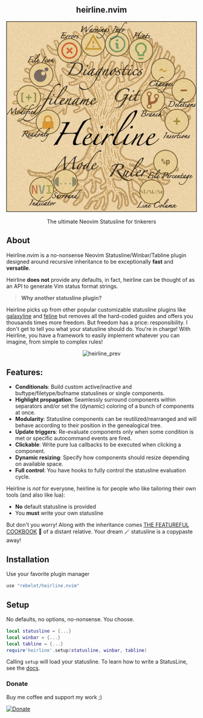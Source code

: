 <p align="center">
  <h2 align="center">heirline.nvim</h2>
</p>
<p align="center">
  <img src="heirline.png" width="600" >
</p>
<p align="center">The ultimate Neovim Statusline for tinkerers</p>

## About

Heirline.nvim is a no-nonsense Neovim Statusline/Winbar/Tabline plugin designed around
recursive inheritance to be exceptionally **fast** and **versatile**.

Heirline **does not** provide any defaults, in fact, heirline can be
thought of as an API to generate Vim status format strings.

> **Why another statusline plugin?**

Heirline picks up from other popular customizable statusline plugins like
[galaxyline](https://github.com/NTBBloodbath/galaxyline.nvim) and
[feline](https://github.com/feline-nvim/feline.nvim) but removes all the
hard-coded guides and offers you thousands times more freedom. But freedom has a
price: responsibility. I don't get to tell you what your statusline should do.
You're in charge! With Heirline, you have a framework to easily implement
whatever you can imagine, from simple to complex rules!

<p align="center">
  <img width="1578" alt="heirline_prev" src="https://user-images.githubusercontent.com/36300441/187208978-3054fea6-0e3a-432c-a1fc-b4a29da36a7c.png">
</p>

## Features:

- **Conditionals**: Build custom active/inactive and buftype/filetype/bufname statuslines or single components.
- **Highlight propagation**: Seamlessly surround components within separators and/or set the (dynamic) coloring of a bunch of components at once.
- **Modularity**: Statusline components can be reutilized/rearranged and will behave according to their position in the genealogical tree.
- **Update triggers**: Re-evaluate components only when some condition is met or specific autocommand events are fired.
- **Clickable**: Write pure lua callbacks to be executed when clicking a component.
- **Dynamic resizing**: Specify how components should resize depending on available space.
- **Full control**: You have hooks to fully control the statusline evaluation cycle.

Heirline is _not_ for everyone, heirline is for people who like tailoring their own tools (and also like lua):

- **No** default statusline is provided
- You **must** write your own statusline

But don't you worry! Along with the inheritance comes [THE FEATUREFUL COOKBOOK](cookbook.md) 📖
of a distant relative. Your dream 🪄 statusline is a
copypaste away!

## Installation

Use your favorite plugin manager

```lua
use "rebelot/heirline.nvim"
```

## Setup

No defaults, no options, no-nonsense. You choose.

```lua
local statusline = {...}
local winbar = {...}
local tabline = {...}
require'heirline'.setup(statusline, winbar, tabline)
```

Calling `setup` will load your statusline. To learn how to write a StatusLine, see the [docs](cookbook.md).

### Donate

Buy me coffee and support my work ;)

[![Donate](https://img.shields.io/badge/Donate-PayPal-green.svg)](https://www.paypal.com/donate/?business=VNQPHGW4JEM3S&no_recurring=0&item_name=Buy+me+coffee+and+support+my+work+%3B%29&currency_code=EUR)
